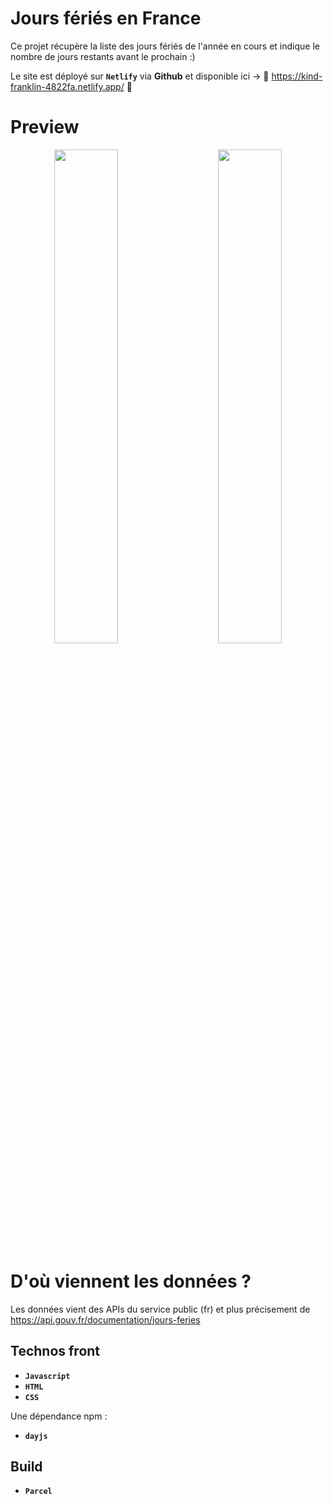 # Jours fériés en France

Ce projet récupère la liste des jours fériés de l'année en cours et indique le nombre de jours restants avant le prochain :) 

Le site est déployé sur **`Netlify`** via **Github** et disponible ici -> 🚀 https://kind-franklin-4822fa.netlify.app/ 🚀


# Preview
<p align="center">
<img src="https://user-images.githubusercontent.com/48243955/141381934-e6343fa8-ec12-4858-a0a7-5264e9544510.png" width="45%" />
  &nbsp; &nbsp; &nbsp; &nbsp;
<img src="https://user-images.githubusercontent.com/48243955/141381985-de3b1c8e-2463-4491-827d-39491e8cbc1b.png" width="45%" />
</p>

# D'où viennent les données ?

Les données vient des APIs du service public (fr)
et plus précisement de https://api.gouv.fr/documentation/jours-feries

## Technos front
* **`Javascript`**
* **`HTML`**
* **`CSS`**

Une dépendance npm : 
* **`dayjs`**
## Build
* **`Parcel`**
